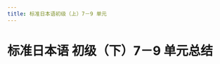 ```yaml
---
title: 标准日本语初级（上）7－9 单元
---
```


# 标准日本语 初级（下）7－9 单元总结

<link href="/notes/jp.css" rel="stylesheet">

<!-- 25 WIP -->

## 
